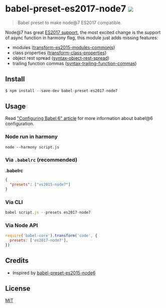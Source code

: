 # babel-preset-es2017-node7 [![](https://img.shields.io/npm/v/babel-preset-es2017-node7.svg)](https://npmjs.org/package/babel-preset-es2017-node7)

> Babel preset to make node@7 ES2017 compatible.

Node@7 has great [ES2017 support](https://nodejs.org/en/docs/es6/),
the most excited change is the support of async function in harmony flag,
this module just adds missing features:

- modules ([transform-es2015-modules-commonjs](http://babeljs.io/docs/plugins/transform-es2015-modules-commonjs))
- class properties ([transform-class-properties](http://babeljs.io/docs/plugins/transform-class-properties))
- object rest spread ([syntax-object-rest-spread](http://babeljs.io/docs/plugins/syntax-object-rest-spread))
- trailing function commas ([syntax-trailing-function-commas](http://babeljs.io/docs/plugins/syntax-trailing-function-commas))

## Install

```js
$ npm install --save-dev babel-preset-es2017-node7
```

## Usage

Read ["Configuring Babel 6" article](http://www.2ality.com/2015/11/configuring-babel6.html)
for more information about babel@6 configuration.

### Node run in harmony

```shell
node --harmony script.js
```

### Via `.babelrc` (recommended)

**.babelrc**

```json
{
  "presets": ["es2015-node7"]
}
```

### Via CLI

```js
babel script.js --presets es2017-node7
```

### Via Node API

```js
require('babel-core').transform('code', {
  presets: ['es2017-node7'],
})
```

## Credits

* Inspired by [babel-preset-es2015-node6](https://github.com/jhen0409/babel-preset-es2015-node6)

## License

[MIT](LICENSE.md)
